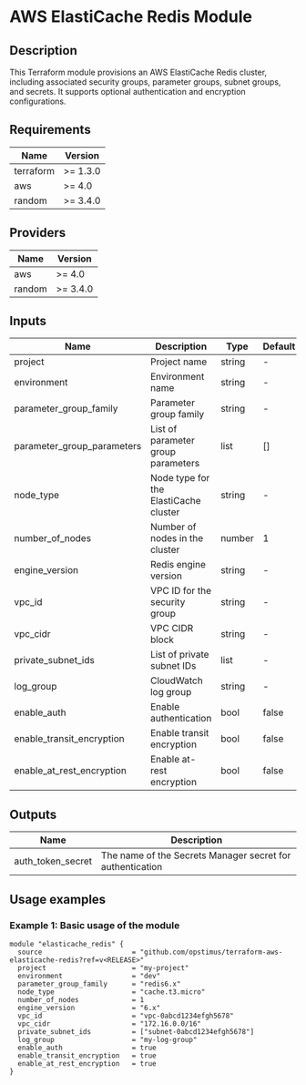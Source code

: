 # AWS ElastiCache Redis Module

## Description 

This Terraform module provisions an AWS ElastiCache Redis cluster, including associated security groups, parameter groups, subnet groups, and secrets. It supports optional authentication and encryption configurations.

## Requirements 

| Name | Version | 
|------|---------| 
| terraform | >= 1.3.0 | 
| aws | >= 4.0 | 
| random | >= 3.4.0 | 

## Providers 

| Name | Version | 
|------|---------| 
| aws | >= 4.0 | 
| random | >= 3.4.0 | 

## Inputs 

| Name                       | Description                          | Type    | Default | Required | 
|----------------------------|--------------------------------------|---------|---------|:--------:| 
| project                    | Project name                         | string  | -       | yes      | 
| environment                | Environment name                     | string  | -       | yes      | 
| parameter_group_family     | Parameter group family               | string  | -       | yes      | 
| parameter_group_parameters | List of parameter group parameters   | list    | []      | no       | 
| node_type                  | Node type for the ElastiCache cluster | string  | -       | yes      | 
| number_of_nodes            | Number of nodes in the cluster       | number  | 1       | no       | 
| engine_version             | Redis engine version                 | string  | -       | yes      | 
| vpc_id                     | VPC ID for the security group        | string  | -       | yes      | 
| vpc_cidr                   | VPC CIDR block                        | string  | -       | yes      | 
| private_subnet_ids         | List of private subnet IDs            | list    | -       | yes      | 
| log_group                  | CloudWatch log group                 | string  | -       | yes      | 
| enable_auth                | Enable authentication                | bool    | false   | no       | 
| enable_transit_encryption  | Enable transit encryption            | bool    | false   | no       | 
| enable_at_rest_encryption  | Enable at-rest encryption            | bool    | false   | no       | 

## Outputs 

| Name                | Description                     | 
|---------------------|---------------------------------| 
| auth_token_secret   | The name of the Secrets Manager secret for authentication | 

## Usage examples 

### Example 1: Basic usage of the module

```hcl
module "elasticache_redis" {
  source                      = "github.com/opstimus/terraform-aws-elasticache-redis?ref=v<RELEASE>"
  project                     = "my-project"
  environment                 = "dev"
  parameter_group_family      = "redis6.x"
  node_type                   = "cache.t3.micro"
  number_of_nodes             = 1
  engine_version              = "6.x"
  vpc_id                      = "vpc-0abcd1234efgh5678"
  vpc_cidr                    = "172.16.0.0/16"
  private_subnet_ids          = ["subnet-0abcd1234efgh5678"]
  log_group                   = "my-log-group"
  enable_auth                 = true
  enable_transit_encryption   = true
  enable_at_rest_encryption   = true
}
```
